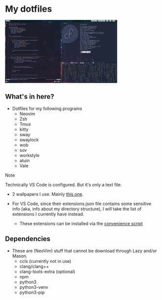 # My dotfiles

![An example](./example.png)

## What's in here?

- Dotfiles for my following programs
  - Neovim
  - Zsh
  - Tmux
  - kitty
  - sway
  - swaylock
  - wob
  - sov
  - workstyle
  - atuin
  - Vale

> [!NOTE]
> Technically VS Code is configured. But it's only a text file.
>

- 2 wallpapers I use. Mainly [this one](./wallpaper.png).

- For VS Code, since their extensions.json file contains some sensitive
info (aka, info about my directory structure), I will take the list of
extensions I currently have instead.
  - These extensions can be installed via the [convenience script](./vscode-install-extensions.sh)

## Dependencies

- These are (NeoVim) stuff that cannot be download through Lazy and/or Mason.
  - ccls (currently not in use)
  - clang/clang++
  - clang-tools-extra (optional)
  - npm
  - python3
  - python3-venv
  - python3-pip
